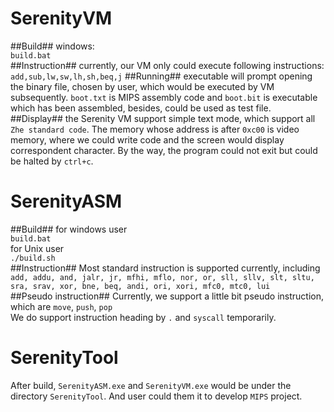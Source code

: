 # SerenityVM #
##Build##
windows:<br>
`build.bat`<br>
##Instruction##
currently, our VM only could execute following instructions:<br>
`add,sub,lw,sw,lh,sh,beq,j`
##Running##
executable will prompt opening the binary file, chosen by user, which would be executed by VM subsequently. `boot.txt` is MIPS assembly code and `boot.bit` is executable which has been assembled, besides, could be used as test file. 	
##Display##
the Serenity VM support simple text mode, which support all `Zhe standard code`. The memory whose address is after `0xc00` is video memory, where we could write code and the screen would display correspondent character. By the way, the program could not exit but could be halted by `ctrl+c`.


# SerenityASM #
##Build##
for windows user<br>
  `build.bat`<br>
for Unix user<br>
  `./build.sh`<br>
##Instruction##
Most standard instruction is supported currently, including `add, addu, and, jalr, jr, mfhi, mflo, nor, or, sll, sllv, slt, sltu, sra, srav, xor, bne, beq, andi, ori, xori, mfc0, mtc0, lui`
<br>
##Pseudo instruction##
Currently, we support a little bit pseudo instruction, which are `move`, `push`, `pop`
<br>
We do support instruction heading by `.` and `syscall` temporarily.

# SerenityTool
After build, `SerenityASM.exe` and `SerenityVM.exe` would be under the directory `SerenityTool`. And user could them it to develop `MIPS` project. 